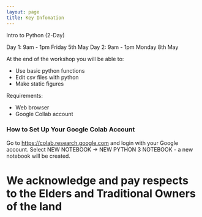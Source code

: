 ```yaml
---
layout: page
title: Key Infomation
---
```

Intro to Python (2-Day) 


Day 1: 9am - 1pm Friday 5th May 
Day 2: 9am - 1pm Monday 8th May 

At the end of the workshop you will be able to:
 -	Use basic python functions
 -	Edit csv files with python
 -	Make static figures

Requirements:
 - Web browser
 - Google Collab account 


### How to Set Up Your Google Colab Account

Go to https://colab.research.google.com and login with your Google account.
Select NEW NOTEBOOK → NEW PYTHON 3 NOTEBOOK - a new notebook will be created.


# We acknowledge and pay respects to the Elders and Traditional Owners of the land
